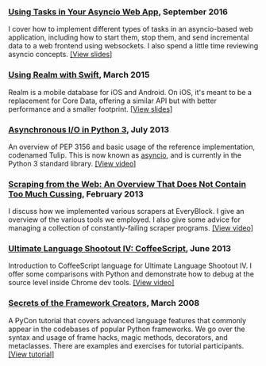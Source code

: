 ### [Using Tasks in Your Asyncio Web App](https://github.com/feihong/asyncio-tasks-talk), September 2016

I cover how to implement different types of tasks in an asyncio-based web application, including how to start them, stop them, and send incremental data to a web frontend using websockets. I also spend a little time reviewing asyncio concepts. <a href='#' data-id='f5629eccb188434fbd4baf315a5de5df' data-embed-type='speakerdeck'>[View slides]</a>

### [Using Realm with Swift](https://github.com/feihong/realm-talk), March 2015

Realm is a mobile database for iOS and Android. On iOS, it's meant to be a replacement for Core Data, offering a similar API but with better performance and a smaller footprint. <a href='#' data-id='19ec1d6e7549481492f77a805a0cb4aa' data-embed-type='speakerdeck'>[View slides]</a>

### [Asynchronous I/O in Python 3](https://github.com/feihong/tulip-talk), July 2013

An overview of PEP 3156 and basic usage of the reference implementation, codenamed Tulip. This is now known as [asyncio](https://docs.python.org/3/library/asyncio.html), and is currently in the Python 3 standard library. <a href='#' data-id='jMgRUI7V_mk' data-embed-type='youtube'>[View video]</a>

### [Scraping from the Web: An Overview That Does Not Contain Too Much Cussing](https://www.youtube.com/watch?v=jMgRUI7V_mk), February 2013

I discuss how we implemented various scrapers at EveryBlock. I give an overview of the various tools we employed. I also give some advice for managing a collection  of constantly-failing scraper programs. <a href='#' data-id='bWk0P7w2aZg' data-embed-type='youtube'>[View video]</a>

### [Ultimate Language Shootout IV: CoffeeScript](https://github.com/feihong/coffeescript-talk), June 2013

Introduction to CoffeeScript language for Ultimate Language Shootout IV. I offer  some comparisons with Python and demonstrate how to debug at the source level inside Chrome dev tools. <a href='#' data-id='oH_cEl2SMr8' data-embed-type='youtube'>[View video]</a>

### [Secrets of the Framework Creators](https://github.com/feihong/framework-tutorial), March 2008

A PyCon tutorial that covers advanced language features that commonly appear in the codebases of popular Python frameworks. We go over the syntax and usage of frame hacks, magic methods, decorators, and metaclasses. There are examples and exercises for tutorial participants. <a href='http://feihong.github.io/framework-tutorial/' target='_blank'>[View tutorial]</a>

